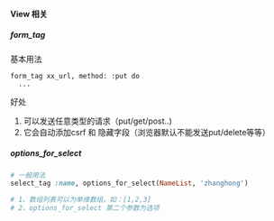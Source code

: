 #### View 相关
##### form_tag
基本用法
```
form_tag xx_url, method: :put do
  ...
```
好处
1. 可以发送任意类型的请求（put/get/post..)
2. 它会自动添加csrf 和 隐藏字段（浏览器默认不能发送put/delete等等）

##### options_for_select
```ruby
# 一般用法
select_tag :name, options_for_select(NameList, 'zhanghong')

# 1、数组列表可以为单维数组，如：[1,2,3]
# 2、options_for_select 第二个参数为选项
```